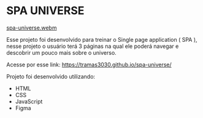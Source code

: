 # SPA UNIVERSE

[spa-universe.webm](https://github.com/Tramas3030/spa-universe/assets/122229697/302c62fa-327f-4948-93b4-50c7f099927a)


Esse projeto foi desenvolvido para treinar o Single page application ( SPA ), nesse projeto o usuário terá 3 páginas na qual ele poderá navegar e descobrir um pouco mais sobre o universo.

Acesse por esse link: https://tramas3030.github.io/spa-universe/

Projeto foi desenvolvido utilizando:
- HTML
- CSS
- JavaScript
- Figma

